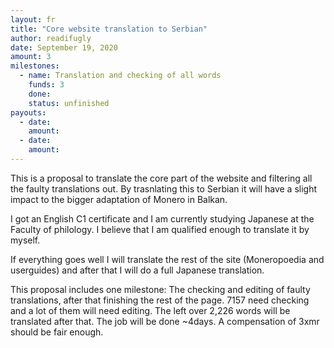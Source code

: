 ```yaml
---
layout: fr
title: "Core website translation to Serbian"
author: readifugly
date: September 19, 2020
amount: 3
milestones:
  - name: Translation and checking of all words
    funds: 3
    done:
    status: unfinished
payouts:
  - date:
    amount:
  - date:
    amount:
---
```

This is a proposal to translate the core part of the website and filtering all the faulty translations out. By trasnlating this to Serbian it will have a slight impact to the bigger adaptation of Monero in Balkan.

I got an English C1 certificate and I am currently studying Japanese at the Faculty of philology. I believe that I am qualified enough to translate it by myself.

If everything goes well I will translate the rest of the site (Moneropoedia and userguides) and after that I will do a full Japanese translation.

This proposal includes one milestone: The checking and editing of faulty translations, after that finishing the rest of the page. 
7157 need checking and a lot of them will need editing. The left over 2,226 words will be translated after that. The job will be done ~4days.
A compensation of 3xmr should be fair enough.
